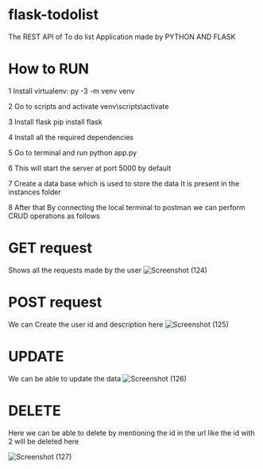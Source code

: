 # flask-todolist

The REST API of To do list Application made by PYTHON AND FLASK

# How to RUN
1 Install virtualenv:
py -3 -m venv venv

2 Go to scripts and activate
venv\scripts\activate

3 Install flask
pip install flask

4 Install all the required dependencies

5 Go to terminal and run python app.py 

6 This will start the server at port 5000 by default

7 Create a data base which is used to store the data 
It is present in the instances folder



8 After that By connecting the local terminal to postman we can perform CRUD operations as follows

# GET request
Shows all the requests made by the user
![Screenshot (124)](https://user-images.githubusercontent.com/58219714/219135463-e333d130-aaea-4545-8d98-9f003a68a3a0.png)

# POST request
We can Create the user id and description here
![Screenshot (125)](https://user-images.githubusercontent.com/58219714/219136060-0f969a0d-7ca2-42b0-a45e-e85f66d542e8.png)

# UPDATE 
We can be able to update the data 
![Screenshot (126)](https://user-images.githubusercontent.com/58219714/219136433-4aedc85f-180e-4d83-a0e7-54a6e55aa4c3.png)


# DELETE

Here we can be able to delete by mentioning the id in the url like the id with 2 will be deleted here

![Screenshot (127)](https://user-images.githubusercontent.com/58219714/219136815-069d15ec-7023-4b70-be9b-7264985d0add.png)

